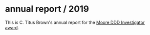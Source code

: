 # annual report / 2019

This is C. Titus Brown's annual report for the [Moore DDD Investigator award](https://www.moore.org/article-detail?newsUrlName=the-gordon-and-betty-moore-foundation-selects-awardees-for-$21-million-in-grants-to-stimulate-data-driven-discovery).
